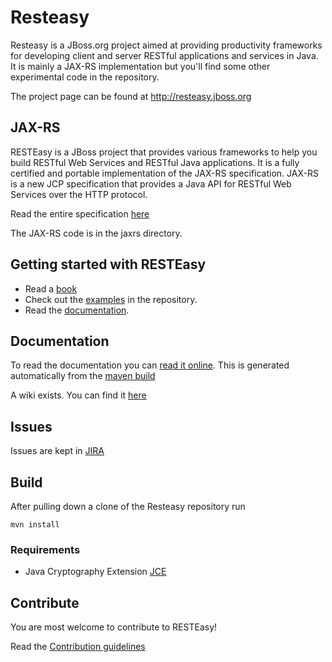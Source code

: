 # Resteasy
Resteasy is a JBoss.org project aimed at providing productivity frameworks for developing client and server RESTful applications and services in Java.  It is mainly a JAX-RS implementation but you'll find some other experimental code in the repository.

The project page can be found at http://resteasy.jboss.org

## JAX-RS
RESTEasy is a JBoss project that provides various frameworks to help you build RESTful Web Services and RESTful Java applications. It is a fully certified and portable implementation of the JAX-RS specification. JAX-RS is a new JCP specification that provides a Java API for RESTful Web Services over the HTTP protocol.

Read the entire specification [here](https://jax-rs-spec.java.net/)

The JAX-RS code is in the jaxrs directory.

## Getting started with RESTEasy
- Read a [book](http://resteasy.jboss.org/books.html)
- Check out the [examples](https://github.com/resteasy/Resteasy/tree/master/jaxrs/examples) in the repository.
- Read the [documentation](http://resteasy.jboss.org/docs.html).

## Documentation

To read the documentation you can [read it online](http://resteasy.jboss.org/docs.html). This is generated automatically from the [maven build](https://github.com/resteasy/Resteasy/tree/master/jaxrs/docbook)

A wiki exists. You can find it [here](http://wiki.jboss.org/wiki/RESTeasyJAXRS)

## Issues
Issues are kept in [JIRA](http://jira.jboss.org/jira/browse/RESTEASY)

## Build
After pulling down a clone of the Resteasy repository run

	mvn install

### Requirements
- Java Cryptography Extension [JCE](http://www.oracle.com/technetwork/java/javase/downloads/jce-7-download-432124.html)

## Contribute
You are most welcome to contribute to RESTEasy!

Read the [Contribution guidelines](./CONTRIBUTING.md)
